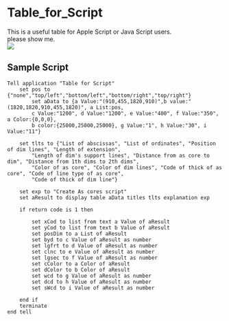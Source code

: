 # Table_for_Script
This is a useful table for Apple Script or Java Script users.  
please show me.  
![](https://dl.dropbox.com/s/2batjkyx3piw4ip/tableForCreateAsCore.png?dl=0)  
## Sample Script
    Tell application "Table for Script"
        set pos to {"none","top/left","bottom/left","bottom/right","top/right"}
            set aData to {a Value:"(910,455,1820,910)",b value:"(1820,1820,910,455,1820)", a List:pos,  
            c Value:"1200", d Value:"1200", e Value:"400", f Value:"350", a Color:{0,0,0}, 
            b color:{25000,25000,25000}, g Value:"1", h Value:"30", i Value:"11"}  
    
        set tlts to {"List of abscissas", "List of ordinates", "Position of dim lines", "Length of extension", 
            "Length of dim's support lines", "Distance from as core to dim", "Distance from 1th dims to 2th dims", 
            "Color of as core", "Color of dim lines", "Code of thick of as core", "Code of line type of as core", 
            "Code of thick of dim line"} 
    
        set exp to "Create As cores script"
        set aResult to display table aData titles tlts explanation exp 
    
        if return code is 1 then 
    
            set xCod to list from text a Value of aResult
            set yCod to list from text b Value of aResult
            set posDim to a List of aResult 
            set byd to c Value of aResult as number
            set lgfrt to d Value of aResult as number
            set clnc to e Value of aResult as number
            set lgsec to f Value of aResult as number
            set cColor to a Color of aResult
            set dColor to b Color of aResult
            set wcd to g Value of aResult as number
            set dcd to h Value of aResult as number
            set sWcd to i Value of aResult as number 
    
        end if
        terminate
    end tell
